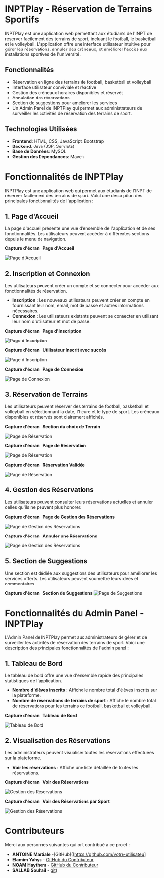 # INPTPlay - Réservation de Terrains Sportifs

INPTPlay est une application web permettant aux étudiants de l'INPT de réserver facilement des terrains de sport, incluant le football, le basketball et le volleyball. L'application offre une interface utilisateur intuitive pour gérer les réservations, annuler des créneaux, et améliorer l'accès aux installations sportives de l'université.

## Fonctionnalités

- Réservation en ligne des terrains de football, basketball et volleyball
- Interface utilisateur conviviale et réactive
- Gestion des créneaux horaires disponibles et réservés
- Annulation des réservations
- Section de suggestions pour améliorer les services
- Un Admin Panel de INPTPlay qui permet aux administrateurs de surveiller les activités de réservation des terrains de sport.

## Technologies Utilisées

- **Frontend**: HTML, CSS, JavaScript, Bootstrap
- **Backend**: Java (JSP, Servlets)
- **Base de Données**: MySQL
- **Gestion des Dépendances**: Maven

# Fonctionnalités de INPTPlay

INPTPlay est une application web qui permet aux étudiants de l'INPT de réserver facilement des terrains de sport. Voici une description des principales fonctionnalités de l'application :

## 1. Page d'Accueil

La page d'accueil présente une vue d'ensemble de l'application et de ses fonctionnalités. Les utilisateurs peuvent accéder à différentes sections depuis le menu de navigation.

**Capture d'écran : Page d'Accueil**

![Page d'Accueil](INPTPLAY_screen/0_Acceuil.png)

## 2. Inscription et Connexion

Les utilisateurs peuvent créer un compte et se connecter pour accéder aux fonctionnalités de réservation.

- **Inscription** : Les nouveaux utilisateurs peuvent créer un compte en fournissant leur nom, email, mot de passe et autres informations nécessaires.
- **Connexion** : Les utilisateurs existants peuvent se connecter en utilisant leur nom d'utilisateur et mot de passe.

**Capture d'écran : Page d'Inscription**

![Page d'Inscription](INPTPLAY_screen/1_s'inscrire.png)


**Capture d'écran : Utilisateur Inscrit avec succès**

![Page d'Inscription](INPTPLAY_screen/2_s'inscrire.png)


**Capture d'écran : Page de Connexion**

![Page de Connexion](INPTPLAY_screen/3_se_connecter.png)

## 3. Réservation de Terrains

Les utilisateurs peuvent réserver des terrains de football, basketball et volleyball en sélectionnant la date, l'heure et le type de sport. Les créneaux disponibles et réservés sont clairement affichés.

**Capture d'écran : Section du choix de Terrain**

![Page de Réservation](INPTPLAY_screen/4_choisir_terrain.png)


**Capture d'écran : Page de Réservation**

![Page de Réservation](INPTPLAY_screen/5_choisir_Heure.png)


**Capture d'écran : Réservation Validée**

![Page de Réservation](INPTPLAY_screen/6_reservation_succes.png)

## 4. Gestion des Réservations

Les utilisateurs peuvent consulter leurs réservations actuelles et annuler celles qu'ils ne peuvent plus honorer.

**Capture d'écran : Page de Gestion des Réservations**

![Page de Gestion des Réservations](INPTPLAY_screen/7_consulter_Reservations.png)


**Capture d'écran : Annuler une Réservations**

![Page de Gestion des Réservations](INPTPLAY_screen/8_Annuler_reservation.png)

## 5. Section de Suggestions

Une section est dédiée aux suggestions des utilisateurs pour améliorer les services offerts. Les utilisateurs peuvent soumettre leurs idées et commentaires.

**Capture d'écran : Section de Suggestions**
![Page de Suggestions](INPTPLAY_screen/01_Forme_suggestion.png)


# Fonctionnalités du Admin Panel - INPTPlay

L'Admin Panel de INPTPlay permet aux administrateurs de gérer et de surveiller les activités de réservation des terrains de sport. Voici une description des principales fonctionnalités de l'admin panel :

## 1. Tableau de Bord

Le tableau de bord offre une vue d'ensemble rapide des principales statistiques de l'application. 

- **Nombre d'élèves inscrits** : Affiche le nombre total d'élèves inscrits sur la plateforme.
- **Nombre de réservations de terrains de sport** : Affiche le nombre total de réservations pour les terrains de football, basketball et volleyball.

**Capture d'écran : Tableau de Bord**

![Tableau de Bord](INPTPLAY_screen/Admin/0_stat.png)

## 2. Visualisation des Réservations

Les administrateurs peuvent visualiser toutes les réservations effectuées sur la plateforme.

- **Voir les réservations** : Affiche une liste détaillée de toutes les réservations.

**Capture d'écran : Voir des Réservations**

![Gestion des Réservations](INPTPLAY_screen/Admin/1_all_booking.png)


**Capture d'écran : Voir des Réservations par Sport**

![Gestion des Réservations](INPTPLAY_screen/Admin/2_reservation_terrain_basket.png)


# Contributeurs

Merci aux personnes suivantes qui ont contribué à ce projet :

- **ANTOINE Martiale** -[GitHub]([https://github.com/votre-utilisateu]
- **Elamim Yahya** - [GitHub du Contributeur](https://github.com/contributeur-utilisateur)
- **NOAM Haythem** - [GitHub du Contributeur](https://github.com/contributeur-utilisateur)
- **SALLAB Souhail** - [git](https://github.com/SallabSouhail))


